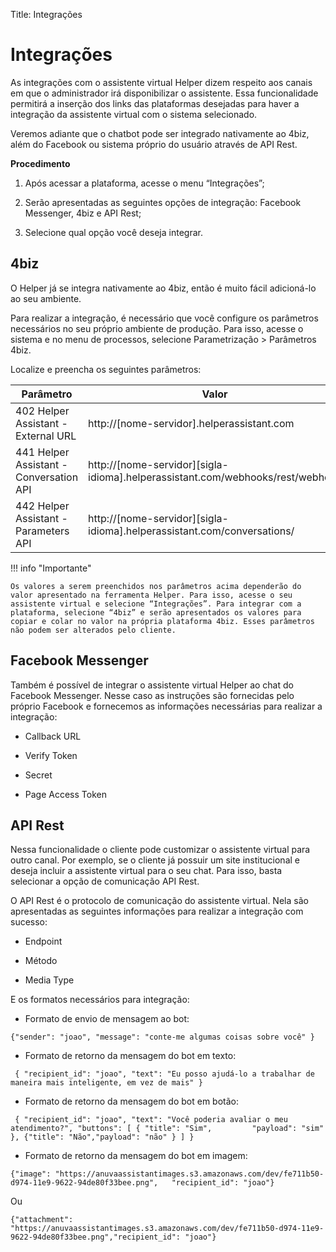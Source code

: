 Title: Integrações

# Integrações

As integrações com o assistente virtual Helper dizem respeito aos canais em que o administrador irá disponibilizar o assistente. Essa funcionalidade permitirá a inserção dos links das plataformas desejadas para haver a integração da assistente virtual com o sistema selecionado.

Veremos adiante que o chatbot pode ser integrado nativamente ao 4biz, além do Facebook ou sistema próprio do usuário através de API Rest.

**Procedimento**

1.  Após acessar a plataforma, acesse o menu “Integrações”;

2.  Serão apresentadas as seguintes opções de integração: Facebook Messenger, 4biz e API Rest;

3.  Selecione qual opção você deseja integrar.

## 4biz

O Helper já se integra nativamente ao 4biz, então é muito fácil adicioná-lo ao seu ambiente.

Para realizar a integração, é necessário que você configure os parâmetros necessários no seu próprio ambiente de produção. Para isso, acesse o sistema e no menu de processos, selecione Parametrização > Parâmetros 4biz.

Localize e preencha os seguintes parâmetros:

|Parâmetro| Valor|
|-|-|
| 402 Helper Assistant - External URL     | http://[nome-servidor].helperassistant.com                                     |
| 441 Helper Assistant - Conversation API | http://[nome-servidor][sigla-idioma].helperassistant.com/webhooks/rest/webhook |
| 442 Helper Assistant - Parameters API   | http://[nome-servidor][sigla-idioma].helperassistant.com/conversations/        |

!!! info "Importante"

    Os valores a serem preenchidos nos parâmetros acima dependerão do valor apresentado na ferramenta Helper. Para isso, acesse o seu assistente virtual e selecione “Integrações”. Para integrar com a plataforma, selecione “4biz” e serão apresentados os valores para copiar e colar no valor na própria plataforma 4biz. Esses parâmetros não podem ser alterados pelo cliente.


## Facebook Messenger

Também é possível de integrar o assistente virtual Helper ao chat do Facebook Messenger. Nesse caso as instruções são fornecidas pelo próprio Facebook e fornecemos as informações necessárias para realizar a integração:

- Callback URL

-  Verify Token

-  Secret

-  Page Access Token


## API Rest

Nessa funcionalidade o cliente pode customizar o assistente virtual para outro canal. Por exemplo, se o cliente já possuir um site institucional e deseja incluir a assistente virtual para o seu chat. Para isso, basta selecionar a opção de comunicação API Rest.

O API Rest é o protocolo de comunicação do assistente virtual. Nela são apresentadas as seguintes informações para realizar a integração com sucesso:

-   Endpoint

-   Método

-   Media Type

E os formatos necessários para integração:

-   Formato de envio de mensagem ao bot:


` {"sender": "joao", "message": "conte-me algumas coisas sobre você" } `



-   Formato de retorno da mensagem do bot em texto:

` { "recipient_id": "joao", "text": "Eu posso ajudá-lo a trabalhar de maneira mais inteligente, em vez de mais" }`



-   Formato de retorno da mensagem do bot em botão:


` { "recipient_id": "joao", "text": "Você poderia avaliar o meu atendimento?", "buttons": [ { "title": "Sim",         "payload": "sim" }, {"title": "Não","payload": "não" } ] }`



-   Formato de retorno da mensagem do bot em imagem:

` {"image": "https://anuvaassistantimages.s3.amazonaws.com/dev/fe711b50-d974-11e9-9622-94de80f33bee.png",   "recipient_id": "joao"} `

Ou

` {"attachment": "https://anuvaassistantimages.s3.amazonaws.com/dev/fe711b50-d974-11e9-9622-94de80f33bee.png","recipient_id": "joao"} `

